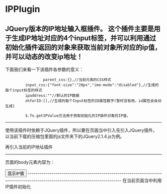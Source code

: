 # IPPlugin
JQuery版本的IP地址输入框插件。
这个插件主要是用于生成IP地址对应的4个input标签，并可以利用通过初始化插件返回的对象来获取当前对象所对应的ip值，
并可以动态的改变ip地址！  
-----------------------------------------------------------------------------------------------------------------------------
下面我们来看一下该插件各参数的意义：

 					 parent_css:{},//当前元素的CSS样式                                                        
	         input_css:{"font-size":"20px","ime-mode":"disabled"},//生成的每个input标签的样式
	         ipaddress:""//默认的IP数据  
	         xhforID:[],//生成的每个Input标签的ID属性数字(暂时没有用，id属性会自动生成)  
	         
	         $.fn.getIPValue方法用于获取初始化的IP插件对象的IP值。
-----------------------------------------------------------------------------------------------------------------------------         
使用该插件时依赖于JQuery插件，所以要在页面当中引入先引入JQuery插件。
以当前下载的压缩包里面的js文件夹下的JQuery2.1.4.js为例。
<script type="text/javascript" src="../js/jquery-2.1.4.js" ></script> 
再引入当前的IP地址插件
<script type="text/javascript" src="../js/IPPlugin.js" ></script>
-----------------------------------------------------------------------------------------------------------------------------
页面的body元素内容为：
<body>                             
<div class="first">                	         
	     <!--此处是用于初始化第1个IP插件的位置-->                           	                                                        
</div>                             
<div class="second">               
	     <!--此处是用于初始化第2个IP插件的位置-->                             
</div>      
<!--用于弹出第个不同的IP地址的值-->                       
<button id="test">显示IP值</button>  
-----------------------------------------------------------------------------------------------------------------------------
在当前页面当中利用IP插件初始化
<script type="text/javascript">

$(function() {                               
	var ip1=$(".first").ipAddress(             
			{                                      </script>
				ipaddress:"11.22.33.44",             
			}                                                      
	);                                         
	var ip2=$(".second").ipAddress(            
			{                                      
				ipaddress:"55.66.77"                 
			}                                      
	);                                         
	$("#test").on("click",function(){          
		alert(ip1.getIPValue()); 
		alert(ip2.getIPValue());
	});                                        
}); 
-----------------------------------------------------------------------------------------------------------------------------  
温馨提示：该插件可以初始化多次，不用担心input的ID值会重复。                                       
